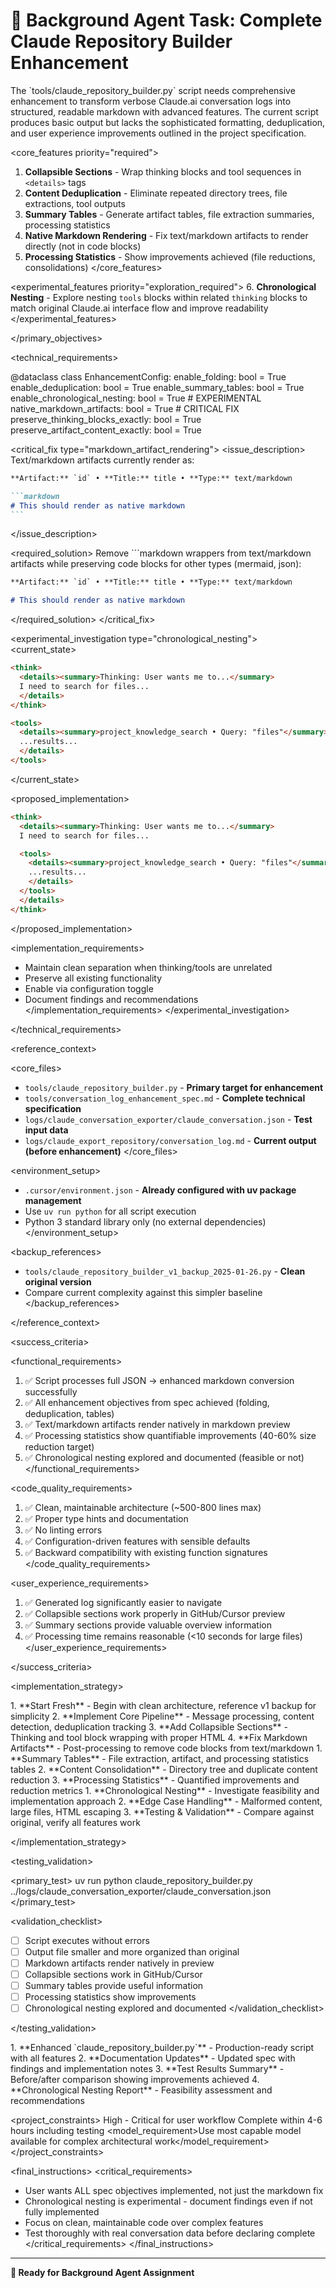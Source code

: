 # 🎯 **Background Agent Task: Complete Claude Repository Builder Enhancement**

<context>
<problem_statement>
The `tools/claude_repository_builder.py` script needs comprehensive enhancement to transform verbose Claude.ai conversation logs into structured, readable markdown with advanced features. The current script produces basic output but lacks the sophisticated formatting, deduplication, and user experience improvements outlined in the project specification.
</problem_statement>
</context>

<objectives>
<primary_objectives>

<core_features priority="required">
1. **Collapsible Sections** - Wrap thinking blocks and tool sequences in `<details>` tags
2. **Content Deduplication** - Eliminate repeated directory trees, file extractions, tool outputs
3. **Summary Tables** - Generate artifact tables, file extraction summaries, processing statistics
4. **Native Markdown Rendering** - Fix text/markdown artifacts to render directly (not in code blocks)
5. **Processing Statistics** - Show improvements achieved (file reductions, consolidations)
</core_features>

<experimental_features priority="exploration_required">
6. **Chronological Nesting** - Explore nesting `tools` blocks within related `thinking` blocks to match original Claude.ai interface flow and improve readability
</experimental_features>

</primary_objectives>
</objectives>

<technical_requirements>

<architecture type="configuration_driven">
<code_specification language="python">
@dataclass
class EnhancementConfig:
    enable_folding: bool = True
    enable_deduplication: bool = True
    enable_summary_tables: bool = True
    enable_chronological_nesting: bool = True  # EXPERIMENTAL
    native_markdown_artifacts: bool = True     # CRITICAL FIX
    preserve_thinking_blocks_exactly: bool = True
    preserve_artifact_content_exactly: bool = True
</code_specification>
</architecture>

<critical_fix type="markdown_artifact_rendering">
<issue_description>
Text/markdown artifacts currently render as:
````markdown
**Artifact:** `id` • **Title:** title • **Type:** text/markdown

```markdown
# This should render as native markdown
```
````
</issue_description>

<required_solution>
Remove ```markdown wrappers from text/markdown artifacts while preserving code blocks for other types (mermaid, json):
```markdown
**Artifact:** `id` • **Title:** title • **Type:** text/markdown

# This should render as native markdown
```
</required_solution>
</critical_fix>

<experimental_investigation type="chronological_nesting">
<current_state>
```markdown
<think>
  <details><summary>Thinking: User wants me to...</summary>
  I need to search for files...
  </details>
</think>

<tools>
  <details><summary>project_knowledge_search • Query: "files"</summary>
  ...results...
  </details>
</tools>
```
</current_state>

<proposed_implementation>
```markdown
<think>
  <details><summary>Thinking: User wants me to...</summary>
  I need to search for files...

  <tools>
    <details><summary>project_knowledge_search • Query: "files"</summary>
    ...results...
    </details>
  </tools>
  </details>
</think>
```
</proposed_implementation>

<implementation_requirements>
- Maintain clean separation when thinking/tools are unrelated
- Preserve all existing functionality
- Enable via configuration toggle
- Document findings and recommendations
</implementation_requirements>
</experimental_investigation>

</technical_requirements>

<reference_context>

<core_files>
- `tools/claude_repository_builder.py` - **Primary target for enhancement**
- `tools/conversation_log_enhancement_spec.md` - **Complete technical specification**
- `logs/claude_conversation_exporter/claude_conversation.json` - **Test input data**
- `logs/claude_export_repository/conversation_log.md` - **Current output (before enhancement)**
</core_files>

<environment_setup>
- `.cursor/environment.json` - **Already configured with uv package management**
- Use `uv run python` for all script execution
- Python 3 standard library only (no external dependencies)
</environment_setup>

<backup_references>
- `tools/claude_repository_builder_v1_backup_2025-01-26.py` - **Clean original version**
- Compare current complexity against this simpler baseline
</backup_references>

</reference_context>

<success_criteria>

<functional_requirements>
1. ✅ Script processes full JSON → enhanced markdown conversion successfully
2. ✅ All enhancement objectives from spec achieved (folding, deduplication, tables)
3. ✅ Text/markdown artifacts render natively in markdown preview
4. ✅ Processing statistics show quantifiable improvements (40-60% size reduction target)
5. ✅ Chronological nesting explored and documented (feasible or not)
</functional_requirements>

<code_quality_requirements>
1. ✅ Clean, maintainable architecture (~500-800 lines max)
2. ✅ Proper type hints and documentation
3. ✅ No linting errors
4. ✅ Configuration-driven features with sensible defaults
5. ✅ Backward compatibility with existing function signatures
</code_quality_requirements>

<user_experience_requirements>
1. ✅ Generated log significantly easier to navigate
2. ✅ Collapsible sections work properly in GitHub/Cursor preview
3. ✅ Summary sections provide valuable overview information
4. ✅ Processing time remains reasonable (<10 seconds for large files)
</user_experience_requirements>

</success_criteria>

<implementation_strategy>

<phase number="1" name="Foundation & Core Features">
1. **Start Fresh** - Begin with clean architecture, reference v1 backup for simplicity
2. **Implement Core Pipeline** - Message processing, content detection, deduplication tracking
3. **Add Collapsible Sections** - Thinking and tool block wrapping with proper HTML
4. **Fix Markdown Artifacts** - Post-processing to remove code blocks from text/markdown
</phase>

<phase number="2" name="Advanced Features">
1. **Summary Tables** - File extraction, artifact, and processing statistics tables
2. **Content Consolidation** - Directory tree and duplicate content reduction
3. **Processing Statistics** - Quantified improvements and reduction metrics
</phase>

<phase number="3" name="Experimental & Polish">
1. **Chronological Nesting** - Investigate feasibility and implementation approach
2. **Edge Case Handling** - Malformed content, large files, HTML escaping
3. **Testing & Validation** - Compare against original, verify all features work
</phase>

</implementation_strategy>

<testing_validation>

<primary_test>
<command language="powershell">
uv run python claude_repository_builder.py ../logs/claude_conversation_exporter/claude_conversation.json
</command>
</primary_test>

<validation_checklist>
- [ ] Script executes without errors
- [ ] Output file smaller and more organized than original
- [ ] Markdown artifacts render natively in preview
- [ ] Collapsible sections work in GitHub/Cursor
- [ ] Summary tables provide useful information
- [ ] Processing statistics show improvements
- [ ] Chronological nesting explored and documented
</validation_checklist>

</testing_validation>

<deliverables>
1. **Enhanced `claude_repository_builder.py`** - Production-ready script with all features
2. **Documentation Updates** - Updated spec with findings and implementation notes
3. **Test Results Summary** - Before/after comparison showing improvements achieved
4. **Chronological Nesting Report** - Feasibility assessment and recommendations
</deliverables>

<project_constraints>
<priority>High - Critical for user workflow</priority>
<timeline>Complete within 4-6 hours including testing</timeline>
<model_requirement>Use most capable model available for complex architectural work</model_requirement>
</project_constraints>

<final_instructions>
<critical_requirements>
- User wants ALL spec objectives implemented, not just the markdown fix
- Chronological nesting is experimental - document findings even if not fully implemented
- Focus on clean, maintainable code over complex features
- Test thoroughly with real conversation data before declaring complete
</critical_requirements>
</final_instructions>

---

**🚀 Ready for Background Agent Assignment**
